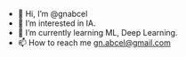 - 👋 Hi, I’m @gnabcel
- 👀 I’m interested in IA.
- 🌱 I’m currently learning ML, Deep Learning.
- 📫 How to reach me gn.abcel@gmail.com

<!---
gnabcel/gnabcel is a ✨ special ✨ repository because its `README.md` (this file) appears on your GitHub profile.
You can click the Preview link to take a look at your changes.
--->
